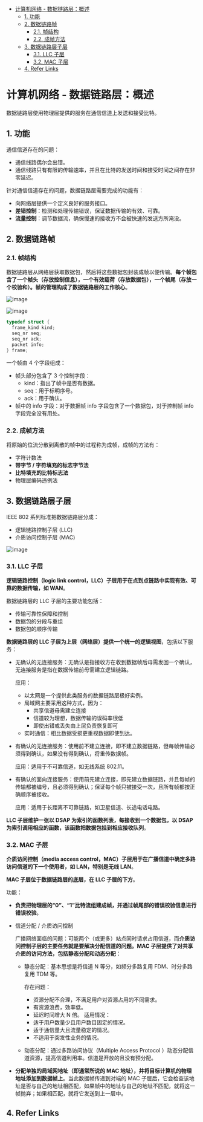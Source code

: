 - [计算机网络 - 数据链路层：概述](#计算机网络---数据链路层概述)
  - [1. 功能](#1-功能)
  - [2. 数据链路帧](#2-数据链路帧)
    - [2.1. 帧结构](#21-帧结构)
    - [2.2. 成帧方法](#22-成帧方法)
  - [3. 数据链路层子层](#3-数据链路层子层)
    - [3.1. LLC 子层](#31-llc-子层)
    - [3.2. MAC 子层](#32-mac-子层)
  - [4. Refer Links](#4-refer-links)

# 计算机网络 - 数据链路层：概述

数据链路层使用物理层提供的服务在通信信道上发送和接受比特。

## 1. 功能

通信信道存在的问题：
- 通信线路偶尔会出错。
- 通信线路只有有限的传输速率，并且在比特的发送时间和接受时间之间存在非零延迟。

针对通信信道存在的问题，数据链路层需要完成的功能有：
- 向网络层提供一个定义良好的服务接口。
- **差错控制**：检测和处理传输错误，保证数据传输的有效、可靠。
- **流量控制**：调节数据流，确保慢速的接收方不会被快速的发送方所淹没。

## 2. 数据链路帧

### 2.1. 帧结构

数据链路层从网络层获取数据包，然后将这些数据包封装成帧以便传输。**每个帧包含了一个帧头（存放控制信息），一个有效载荷（存放数据包），一个帧尾（存放一个校验和）。帧的管理构成了数据链路层的工作核心**。

![image](http://img.cdn.firejq.com/jpg/2018/6/10/57ee682e8ce7b04c0088bf9c85dbb38a.jpg)

![image](http://img.cdn.firejq.com/jpg/2018/6/10/d5024fa4b04c64d1b3f8ff5aaece49fe.jpg)

```c
typedef struct {
  frame_kind kind;
  seq_nr seq;
  seq_nr ack;
  packet info;
} frame;
```

一个帧由 4 个字段组成：
- 帧头部分包含了 3 个控制字段：
  - kind：指出了帧中是否有数据。
  - seq：用于标明序号。
  - ack：用于确认。
- 帧中的 info 字段：对于数据帧 info 字段包含了一个数据包，对于控制帧 info 字段完全没有用处。

### 2.2. 成帧方法

将原始的位流分散到离散的帧中的过程称为成帧，成帧的方法有：
- 字符计数法
- **带字节 / 字符填充的标志字节法**
- **比特填充的比特标志法**
- 物理层编码违例法

## 3. 数据链路层子层

IEEE 802 系列标准把数据链路层分成：
- 逻辑链路控制子层 (LLC)
- 介质访问控制子层 (MAC)

![image](http://img.cdn.firejq.com/jpg/2018/6/10/1caed008c2cb715a3b17824695090646.jpg)

### 3.1. LLC 子层

**逻辑链路控制（logic link control，LLC）子层用于在点到点链路中实现有效、可靠的数据传输，如 WAN**。

数据链路层的 LLC 子层的主要功能包括：
- 传输可靠性保障和控制
- 数据包的分段与重组
- 数据包的顺序传输

**数据链路层的 LLC 子层为上层（网络层）提供一个统一的逻辑视图**，包括以下服务：
- 无确认的无连接服务：无确认是指接收方在收到数据帧后毋需发回一个确认，无连接服务是指在数据传输前毋需建立逻辑链路。

  应用： 
  - 以太网是一个提供此类服务的数据链路层极好实例。
  - 局域网主要采用这种方式，因为：
    - 共享信道毋需建立连接
    - 信道较为理想，数据传输的误码率很低
    - 即使出错或丢失由上层负责恢复即可
  - 实时通信：相比数据受损更重视数据即使到达。

- 有确认的无连接服务：使用前不建立连接，即不建立数据链路，但每帧传输必须得到确认，如果没有得到确认，将重传数据帧。

  应用：适用于不可靠信道，如无线系统 802.11。

- 有确认的面向连接服务：使用前先建立连接，即先建立数据链路，并且每帧的传输都被编号，且必须得到确认；保证每个帧只被接受一次，且所有帧都按正确顺序被接收。

  应用：适用于长距离不可靠链路，如卫星信道、长途电话电路。

**LLC 子层维护一张以 DSAP 为索引的函数列表，每接收到一个数据包，以 DSAP 为索引调用相应的函数，该函数把数据包挂到相应接收队列**。

### 3.2. MAC 子层

**介质访问控制（media access control，MAC）子层用于在广播信道中确定多路访问信道的下一个使用者，如 LAN，特别是无线 LAN**。

**MAC 子层位于数据链路层的底层，在 LLC 子层的下方**。

功能：
- **负责把物理层的“0”、“1”比特流组建成帧，并通过帧尾部的错误校验信息进行错误校验**。

- 信道分配 / 介质访问控制
  
  广播网络面临的问题：可能两个（或更多）站点同时请求占用信道，而**介质访问控制子层的主要任务就是要解决分配信道的问题。MAC 子层提供了对共享介质的访问方法，包括静态分配和动态分配**：
  
  - 静态分配：基本思想是将信道 N 等分，如频分多路复用 FDM、时分多路复用 TDM 等。

    存在问题：
    - 资源分配不合理，不满足用户对资源占用的不同需求。
    - 有资源浪费，效率低。
    - 延迟时间增大 N 倍。
    适用情况：
    - 适于用户数量少且用户数目固定的情况。
    - 适于通信量大且流量稳定的情况。
    - 不适用于突发性业务的情况。

  - 动态分配：通过多路访问协议（Multiple Access Protocol ）动态分配信道资源，提高信道利用率。信道是开放的且没有预分配。

- **分配单独的局域网地址（即通常所说的 MAC 地址），并将目标计算机的物理地址添加到数据帧上**。当此数据帧传递到对端的 MAC 子层后，它会检查该地址是否与自己的地址相匹配，如果帧中的地址与自己的地址不匹配，就将这一帧抛弃；如果相匹配，就将它发送到上一层中。

## 4. Refer Links
